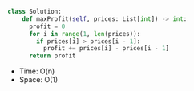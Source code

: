 ```python
class Solution:
    def maxProfit(self, prices: List[int]) -> int:
      profit = 0
      for i in range(1, len(prices)):
        if prices[i] > prices[i - 1]:
          profit += prices[i] - prices[i - 1]
      return profit
```
* Time: O(n)
* Space: O(1)
